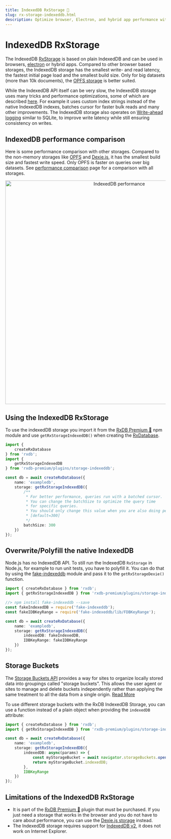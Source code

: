 ```yaml
---
title: IndexedDB RxStorage 👑
slug: rx-storage-indexeddb.html
description: Optimize browser, Electron, and hybrid app performance with IndexedDB RxStorage with the fastest, smallest build size storage solution for small to medium datasets.
---
```


# IndexedDB RxStorage

The IndexedDB [RxStorage](./rx-storage.md) is based on plain IndexedDB and can be used in browsers, [electron](./electron-database.md) or hybrid apps.
Compared to other browser based storages, the IndexedDB storage has the smallest write- and read latency, the fastest initial page load
and the smallest build size. Only for big datasets (more than 10k documents), the [OPFS storage](./rx-storage-opfs.md) is better suited.

While the IndexedDB API itself can be very slow, the IndexedDB storage uses many tricks and performance optimizations, some of which are described [here](./slow-indexeddb.md). For example it uses custom index strings instead of the native IndexedDB indexes, batches cursor for faster bulk reads and many other improvements. The IndexedDB storage also operates on [Write-ahead logging](https://en.wikipedia.org/wiki/Write-ahead_logging) similar to SQLite, to improve write latency while still ensuring consistency on writes.


## IndexedDB performance comparison

Here is some performance comparison with other storages. Compared to the non-memory storages like [OPFS](./rx-storage-opfs.md) and [Dexie.js](./rx-storage-dexie.md), it has the smallest build size and fastest write speed. Only OPFS is faster on queries over big datasets. See [performance comparison](./rx-storage-performance.md) page for a comparison with all storages.

<p align="center">
  <img src="./files/rx-storage-performance-browser.png" alt="IndexedDB performance" width="700" />
</p>

## Using the IndexedDB RxStorage

To use the indexedDB storage you import it from the [RxDB Premium 👑](/premium) npm module and use `getRxStorageIndexedDB()` when creating the [RxDatabase](./rx-database.md).

```ts
import {
    createRxDatabase
} from 'rxdb';
import {
    getRxStorageIndexedDB
} from 'rxdb-premium/plugins/storage-indexeddb';

const db = await createRxDatabase({
    name: 'exampledb',
    storage: getRxStorageIndexedDB({
        /**
         * For better performance, queries run with a batched cursor.
         * You can change the batchSize to optimize the query time
         * for specific queries.
         * You should only change this value when you are also doing performance measurements.
         * [default=300]
         */
        batchSize: 300
    })
});
```


## Overwrite/Polyfill the native IndexedDB

Node.js has no IndexedDB API. To still run the IndexedDB `RxStorage` in Node.js, for example to run unit tests, you have to polyfill it.
You can do that by using the [fake-indexeddb](https://github.com/dumbmatter/fakeIndexedDB) module and pass it to the `getRxStorageDexie()` function.

```ts
import { createRxDatabase } from 'rxdb';
import { getRxStorageIndexedDB } from 'rxdb-premium/plugins/storage-indexeddb';

//> npm install fake-indexeddb --save
const fakeIndexedDB = require('fake-indexeddb');
const fakeIDBKeyRange = require('fake-indexeddb/lib/FDBKeyRange');

const db = await createRxDatabase({
    name: 'exampledb',
    storage: getRxStorageIndexedDB({
        indexedDB: fakeIndexedDB,
        IDBKeyRange: fakeIDBKeyRange
    })
});

```


## Storage Buckets

The [Storage Buckets API](https://wicg.github.io/storage-buckets/) provides a way for sites to organize locally stored data into groupings called "storage buckets". This allows the user agent or sites to manage and delete buckets independently rather than applying the same treatment to all the data from a single origin. [Read More](https://developer.chrome.com/docs/web-platform/storage-buckets?hl=en)

To use different storage buckets with the RxDB IndexedDB Storage, you can use a function instead of a plain object when providing the  `indexedDB` attribute:

```ts
import { createRxDatabase } from 'rxdb';
import { getRxStorageIndexedDB } from 'rxdb-premium/plugins/storage-indexeddb';

const db = await createRxDatabase({
    name: 'exampledb',
    storage: getRxStorageIndexedDB({
        indexedDB: async(params) => {
            const myStorageBucket = await navigator.storageBuckets.open('myApp-' + params.databaseName);
            return myStorageBucket.indexedDB;
        },
        IDBKeyRange
    })
});
```



## Limitations of the IndexedDB RxStorage

- It is part of the [RxDB Premium 👑](/premium) plugin that must be purchased. If you just need a storage that works in the browser and you do not have to care about performance, you can use the [Dexie.js storage](./rx-storage-dexie.md) instead.
- The IndexedDB storage requires support for [IndexedDB v2](https://caniuse.com/indexeddb2), it does not work on Internet Explorer. 

